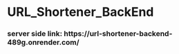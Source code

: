 # URL_Shortener_BackEnd

<h3>server side link: https://url-shortener-backend-489g.onrender.com/ </h3>
